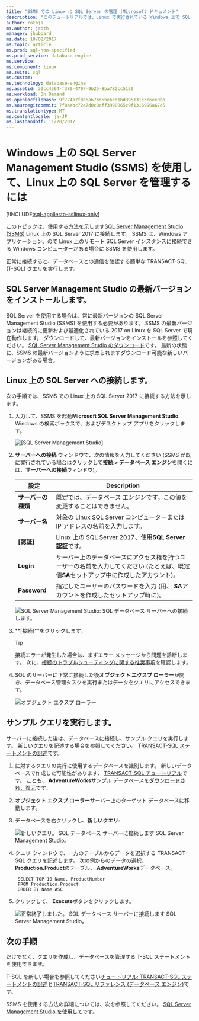 ```yaml
---
title: "SSMS での Linux に SQL Server の管理 |Microsoft ドキュメント"
description: "このチュートリアルでは、Linux で実行されている Windows 上で SQL Server Management Studio を使用して SQL Server に接続する方法を示します。"
author: rothja
ms.author: jroth
manager: jhubbard
ms.date: 10/02/2017
ms.topic: article
ms.prod: sql-non-specified
ms.prod_service: database-engine
ms.service: 
ms.component: linux
ms.suite: sql
ms.custom: 
ms.technology: database-engine
ms.assetid: 30cc4564-f389-4707-9b25-8ba782cc5150
ms.workload: On Demand
ms.openlocfilehash: 9f774a7fde6a67bd5be6cd1bd395131c3c6ee0ba
ms.sourcegitcommit: 7f8aebc72e7d0c8cff3990865c9f1316996a67d5
ms.translationtype: MT
ms.contentlocale: ja-JP
ms.lasthandoff: 11/20/2017
---
```

# <a name="use-sql-server-management-studio-ssms-on-windows-to-manage-sql-server-on-linux"></a>Windows 上の SQL Server Management Studio (SSMS) を使用して、Linux 上の SQL Server を管理するには

[!INCLUDE[tsql-appliesto-sslinux-only](../includes/tsql-appliesto-sslinux-only.md)]

このトピックは、使用する方法を示します[SQL Server Management Studio (SSMS)](../ssms/download-sql-server-management-studio-ssms.md) Linux 上の SQL Server 2017 に接続します。 SSMS は、Windows アプリケーション、ので Linux 上のリモート SQL Server インスタンスに接続できる Windows コンピューターがある場合に SSMS を使用します。

正常に接続すると、データベースとの通信を確認する簡単な TRANSACT-SQL (T-SQL) クエリを実行します。

## <a name="install-the-newest-version-of-sql-server-management-studio"></a>SQL Server Management Studio の最新バージョンをインストールします。

SQL Server を使用する場合は、常に最新バージョンの SQL Server Management Studio (SSMS) を使用する必要があります。 SSMS の最新バージョンは継続的に更新および最適化されている 2017 on Linux を SQL Server で現在動作します。 ダウンロードして、最新バージョンをインストールを参照してください。 [SQL Server Management Studio のダウンロード](../ssms/download-sql-server-management-studio-ssms.md)です。 最新の状態に、SSMS の最新バージョンように求められますダウンロード可能な新しいバージョンがある場合。 

## <a name="connect-to-sql-server-on-linux"></a>Linux 上の SQL Server への接続します。

次の手順では、SSMS での Linux 上の SQL Server 2017 に接続する方法を示します。

1. 入力して、SSMS を起動**Microsoft SQL Server Management Studio** Windows の検索ボックスで、およびデスクトップ アプリをクリックします。

    ![[SQL Server Management Studio]](./media/sql-server-linux-develop-use-ssms/ssms.png)

2. **サーバーへの接続** ウィンドウで、次の情報を入力してください (SSMS が既に実行されている場合はクリックして**接続 > データベース エンジン**を開くには、**サーバーへの接続**ウィンドウ)。

   | 設定 | Description |
   |-----|-----|
   | **サーバーの種類** | 既定では、データベース エンジンです。この値を変更することはできません。 |
   | **サーバー名** | 対象の Linux SQL Server コンピューターまたは IP アドレスの名前を入力します。 |
   | **[認証]** | Linux 上の SQL Server 2017、使用**SQL Server 認証**です。 |
   | **Login** | サーバー上のデータベースにアクセス権を持つユーザーの名前を入力してください (たとえば、既定値**SA**セットアップ中に作成したアカウント)。 |
   | **Password** | 指定したユーザーのパスワードを入力 (用、 **SA**アカウントを作成したセットアップ時に)。 |

    ![SQL Server Management Studio: SQL データベース サーバーへの接続します。](./media/sql-server-linux-develop-use-ssms/connect.png)

3. **[接続]**をクリックします。

    > [!TIP]
    > 接続エラーが発生した場合は、まずエラー メッセージから問題を診断します。 次に、[接続のトラブルシューティングに関する推奨事項](sql-server-linux-troubleshooting-guide.md#connection)を確認します。
 
5. SQL のサーバーに正常に接続した後**オブジェクト エクスプ ローラー**が開き、データベース管理タスクを実行またはデータをクエリにアクセスできます。
 
     ![オブジェクト エクスプ ローラー](./media/sql-server-linux-develop-use-ssms/object-explorer.png)
     
## <a name="run-sample-queries"></a>サンプル クエリを実行します。

サーバーに接続した後は、データベースに接続し、サンプル クエリを実行します。 新しいクエリを記述する場合を参照してください。 [TRANSACT-SQL ステートメントの記述](../t-sql/tutorial-writing-transact-sql-statements.md)です。

1. に対するクエリの実行に使用するデータベースを識別します。 新しいデータベースで作成した可能性があります、 [TRANSACT-SQL チュートリアル](../t-sql/tutorial-writing-transact-sql-statements.md)です。 ことも、 **AdventureWorks**サンプル データベースを[ダウンロードされ、復元](sql-server-linux-migrate-restore-database.md)です。
2. **オブジェクト エクスプ ローラー**サーバー上のターゲット データベースに移動します。
2. データベースを右クリックし、**新しいクエリ**:

    ![新しいクエリ。 SQL データベース サーバーに接続します SQL Server Management Studio。](./media/sql-server-linux-develop-use-ssms/new-query.png)

3. クエリ ウィンドウで、一方のテーブルからデータを選択する TRANSACT-SQL クエリを記述します。 次の例からのデータの選択、 **Production.Product**のテーブル、 **AdventureWorks**データベース。

        SELECT TOP 10 Name, ProductNumber
        FROM Production.Product
        ORDER BY Name ASC

4. クリックして、 **Execute**ボタンをクリックします。

    ![正常終了しました。 SQL データベース サーバーに接続します SQL Server Management Studio。](./media/sql-server-linux-develop-use-ssms/execute-query.png)

## <a name="next-steps"></a>次の手順

だけでなく、クエリを作成し、データベースを管理する T-SQL ステートメントを使用できます。

T-SQL を新しい場合を参照してください[チュートリアル: TRANSACT-SQL ステートメントの記述](../t-sql/tutorial-writing-transact-sql-statements.md)と[TRANSACT-SQL リファレンス (データベース エンジン)](https://msdn.microsoft.com/library/bb510741.aspx)です。

SSMS を使用する方法の詳細については、次を参照してください。 [SQL Server Management Studio を使用して](https://msdn.microsoft.com/library/ms174173.aspx)です。
